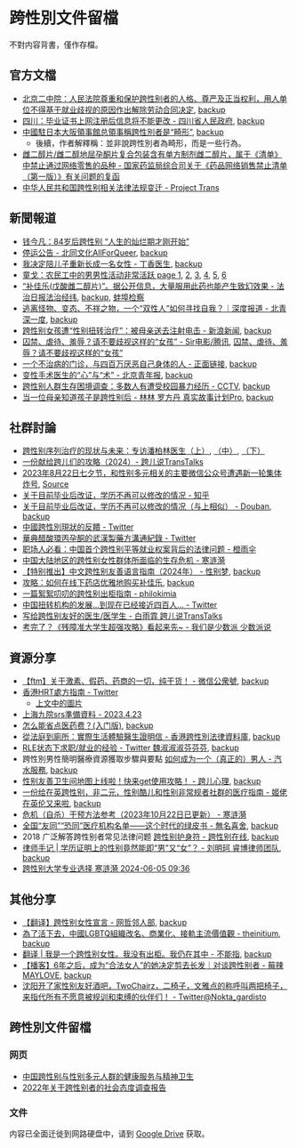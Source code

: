 # 跨性別文件留檔

不對内容背書，僅作存檔。

## 官方文檔

- [北京二中院：人民法院尊重和保护跨性别者的人格、尊严及正当权利，用人单位不得基于就业歧视的原因作出解除劳动合同决定](https://web.archive.org/web/20230401102618/https://mp.weixin.qq.com/s/jijEQOTpg0QVjXfHg6WfXA), [backup](http://archive.today/2023.07.18-174622/https://mp.weixin.qq.com/s/jijEQOTpg0QVjXfHg6WfXA)
- [四川：毕业证书上网注册后信息将不能更改 - 四川省人民政府](https://web.archive.org/web/20230317194908/https%3A%2F%2Fwww.sc.gov.cn%2F10462%2F12772%2F2015%2F5%2F10%2F10335228.shtml), [backup](http://archive.today/2023.07.18-174324/https://www.sc.gov.cn/10462/12772/2015/5/10/10335228.shtml)
- [中國駐日本大阪領事館总領事稱跨性別者是“畸形”](http://archive.today/2023.06.15-112227/https://twitter.com/xuejianosaka/status/1668778036492374018), [backup](https://web.archive.org/web/20230617155629/https://twitter.com/xuejianosaka/status/1668778036492374018)
    - 後續，作者解釋稱：並非說跨性別者為畸形，而是一些行為。
- [雌二醇片/雌二醇地屈孕酮片复合包装含有单方制剂雌二醇片，属于《清单》中禁止通过网络零售的品种 - 国家药监局综合司关于《药品网络销售禁止清单（第一版）》有关问题的复函](https://web.archive.org/web/20230710110339/https://www.nmpa.gov.cn/xxgk/fgwj/gzwj/gzwjyp/20230710110515153.html)
- [中华人民共和国跨性别相关法律法规变迁 - Project Trans](https://github.com/project-trans/legal-spec)


## 新聞報道
- [钱今凡：84岁后跨性别 “人生的灿烂期才刚开始”](https://web.archive.org/web/20230419201239/http%3A%2F%2Fwww.chinadaily.com.cn%2Fdfpd%2Fshehui%2F2012-06%2F20%2Fcontent_15515350.htm)
- [停运公告 - 北同文化AllForQueer](http://archive.today/2023.05.15-142658/https://mp.weixin.qq.com/s/5PZw5t3lqlIECS49wgmF2w), [backup](https://web.archive.org/web/20230515184551/https://mp.weixin.qq.com/s/5PZw5t3lqlIECS49wgmF2w)
- [我决定陪儿子重新长成一名女性 - 丁香医生](http://archive.today/2023.05.23-204035/https://news.ifeng.com/c/8Q1UylcVzq1), [backup](https://web.archive.org/web/20230523204054/https://news.ifeng.com/c/8Q1UylcVzq1)
- [童戈：农民工中的男男性活动非常活跃 page 1](http://archive.today/2023.06.30-130153/http://phtv.ifeng.com/weishiquanbuwenzhang/detail_2009_01/02/1076681_0.shtml), [2](http://archive.today/2023.06.30-130146/https://phtv.ifeng.com/weishiquanbuwenzhang/detail_2009_01/02/1076681_1.shtml), [3](http://archive.today/2023.06.30-130327/https://phtv.ifeng.com/weishiquanbuwenzhang/detail_2009_01/02/1076681_2.shtml), [4](http://archive.today/2023.06.30-130327/https://phtv.ifeng.com/weishiquanbuwenzhang/detail_2009_01/02/1076681_3.shtml), [5](http://archive.today/2023.06.30-130327/https://phtv.ifeng.com/weishiquanbuwenzhang/detail_2009_01/02/1076681_4.shtml), [6](http://archive.today/2023.06.30-130327/https://phtv.ifeng.com/weishiquanbuwenzhang/detail_2009_01/02/1076681_5.shtml)
- [“补佳乐(戊酸雌二醇片)”。据公开信息，大量服用此药也能产生致幻效果 - 法治日报法治经纬](http://archive.today/2023.07.16-055419/http://epaper.legaldaily.com.cn/fzrb/content/20230622/Articel04002GN.htm), [backup](https://web.archive.org/web/20230716054256/http://epaper.legaldaily.com.cn/fzrb/content/20230622/Articel04002GN.htm), [蚌埠检察](http://archive.today/2023.07.16-054904/https://zhuanlan.zhihu.com/p/638868425)
- [逃离怪物、变态、不祥之物，一个“双性人”如何寻找自我？｜深度报道 - 北青深一度](http://archive.today/2023.11.27-181319/https://mp.weixin.qq.com/s/agrYeQgzV_asFhS2m-lNNA), [backup](https://web.archive.org/web/20231127172303/https://mp.weixin.qq.com/s/agrYeQgzV_asFhS2m-lNNA)
- [跨性别女孩遭“性别扭转治疗”：被母亲送去注射电击 - 新浪新闻](http://archive.today/2024.01.19-185905/https://news.sina.cn/sh/2020-07-22/detail-iivhvpwx6751147.d.html), [backup](https://web.archive.org/web/20240119185957/https://news.sina.cn/sh/2020-07-22/detail-iivhvpwx6751147.d.html)
- [囚禁、虐待、羞辱？请不要歧视这样的“女孩” - Sir电影/腾讯](http://archive.today/2024.01.19-191739/https://new.qq.com/rain/a/20200729A0FMTE00), [囚禁、虐待、羞辱？请不要歧视这样的“女孩”](https://web.archive.org/web/20240119191849/https://new.qq.com/rain/a/20200729A0FMTE00)
- [一个不治病的门诊，与四百万厌恶自己身体的人 - 正面链接](http://archive.today/2024.03.31-054656/https://mp.weixin.qq.com/s/y_Ravch-kW-8_QIiq7KGww), [backup](https://web.archive.org/web/20240331092000/https://mp.weixin.qq.com/s/y_Ravch-kW-8_QIiq7KGww)
- [变性手术医生的“心”与“术” - 北京青年报](http://archive.today/2024.04.02-165614/https://www.chinanews.com.cn/m/gn/2017/02-13/8148021.shtml), [backup](https://web.archive.org/web/20240402163637/https://www.chinanews.com.cn/m/gn/2017/02-13/8148021.shtml)
- [跨性别人群生存困境调查：多数人有遭受校园暴力经历 - CCTV](http://archive.today/2024.04.28-165235/https://news.cctv.com/2020/02/22/ARTIJ5mYNQzX05v1IZiDuRoN200222.shtml), [backup](https://web.archive.org/web/20240428165227/https://news.cctv.com/2020/02/22/ARTIJ5mYNQzX05v1IZiDuRoN200222.shtml)
- [当一位母亲知道孩子是跨性别后 - 林林 罗方丹 真实故事计划Pro](http://archive.today/2024.06.02-075452/https://mp.weixin.qq.com/s/BmhtwMfYL5Yjx_HEykx9WA), [backup](https://chinadigitaltimes.net/chinese/708436.html)

## 社群討論
- [跨性别序列治疗的现状与未来：专访潘柏林医生（上）](http://archive.today/2024.03.23-131542/https://mp.weixin.qq.com/s/T-rC0lZkfYJFOzAsz_V-xA), [（中）](http://archive.today/2024.03.23-131725/https://mp.weixin.qq.com/s/UgWfoEWmyP8IFSE-9M6lPQ), [（下）](http://archive.today/2024.03.23-131758/https://mp.weixin.qq.com/s/vMDT1bRvRId851VEe-CpzA)
- [一份献给跨儿们的攻略（2024）- 跨儿说TransTalks](http://archive.today/2024.03.19-063345/https://mp.weixin.qq.com/s/e7lh1ikGUuBd68_iw5XoFw)
- [2023年8月22日七夕节，和性别多元相关的主要微信公众号遭遇新一轮集体炸号](http://archive.today/2023.08.22-070027/https://twitter.com/Angel_involked/status/1693854541844983882), [Source](https://t.me/transacademicorg/778)
- [关于目前毕业后改证，学历不再可以修改的情况 - 知乎](http://archive.today/2023.07.18-174908/https://zhuanlan.zhihu.com/p/588947037)
- [关于目前毕业后改证，学历不再可以修改的情况（与上相似） - Douban](https://web.archive.org/web/20230325145930/https://www.douban.com/group/topic/280415861/), [backup](http://archive.today/2023.07.18-174632/https://www.douban.com/group/topic/280415861/?_i=9702349Tkd3Iql,9702397UNPOU6b%23)
- [中國跨性別現狀的反饋 - Twitter](https://web.archive.org/web/20230317204132/https%3A%2F%2Ftwitter.com%2FCrystal_WangSW%2Fstatus%2F1636575011854073856)
- [華典醋酸環丙孕酮的武漢製藥方溝通紀錄 - Twitter](https://web.archive.org/web/20230317183207/https://twitter.com/BikerDuality/status/1590294112615673856)
- [职场人必看：中国首个跨性别平等就业权案背后的法律问题 - 橙雨伞](http://archive.today/2023.07.20-061825/https://www.huxiu.com/article/380270.html)
- [中国大陆地区的跨性别女性群体所面临的生存危机 - 寒涟漪](http://archive.today/2024.02.21-184252/https://zhuanlan.zhihu.com/p/612094985?utm_psn=1743643123329126403)
- [【特别推出】中文跨性别友善语言指南（2024年） - 性别梦](http://archive.today/2024.03.30-091503/https://mp.weixin.qq.com/s/t3VAdeW97kzYqQdXgVdfsQ), [backup](https://web.archive.org/web/20240402153752/https://mp.weixin.qq.com/s/t3VAdeW97kzYqQdXgVdfsQ)
- [攻略：如何在线下药店优雅地购买补佳乐](http://archive.today/2024.04.13-215205/https://haruhuai.me/index.php/archives/23/), [backup](https://web.archive.org/web/20240413215201/https://haruhuai.me/index.php/archives/23/)
- [一篇絮絮叨叨的跨性别出柜指南 - philokimia](http://archive.today/2024.05.04-160941/https://www.douban.com/note/746000647/?_i=4838966PF5KJTG,4838990SqQWCxx)
- [中国扭转机构的发展...到现在已经接近四百人... - Twitter](https://archive.ph/2024.05.13-140058/https://nitter.poast.org/kuromi57i/status/1788933468132618586)
- [写给跨性别友好的医生/医学生 - 白雨霏 跨儿说TransTalks](http://archive.today/2024.06.08-083014/https://mp.weixin.qq.com/s/bHvM4hlfaL4Nbl53aT5J5A)
- [考完了？《残障准大学生超强攻略》看起来先~ - 我们是少数派 少数派说](http://archive.today/2024.06.08-083055/https://mp.weixin.qq.com/s/k1ikapqiAbXjIQJ_xR8ePw)

## 資源分享
- [【ftm】关于激素、假药、药商的一切，纯干货！ - 微信公衆號](https://web.archive.org/web/20230428200722/https://mp.weixin.qq.com/s/trVrYsaFklAO1hQ-LC-bog), [backup](http://archive.today/2020.10.01-073217/https://mp.weixin.qq.com/s/trVrYsaFklAO1hQ-LC-bog)
- [香港HRT處方指南 - Twitter](https://web.archive.org/web/20230322141854/https://mobile.twitter.com/christine_ctw/status/1638421527082459136)
  - [上文中的圖片](https://raw.githubusercontent.com/Linzh7/TransDataArchive/main/images/HRT-HK.jpeg)
- [上海九院srs準備資料 - 2023.4.23](https://web.archive.org/web/20230423134827/https://twitter.com/kk46241589/status/1649960773442211841)
- [怎么能省点医药费？(入门版)](https://web.archive.org/web/20230515112928/https://limelight.moe/t/topic/9856), [backup](http://archive.today/2023.05.15-112927/https://limelight.moe/t/topic/9856/1)
- [從法庭到廁所：實際生活體驗醫生證明信 - 香港跨性別法律資料庫](https://web.archive.org/web/20230526225514/https://www.hktranslawdb.org/post/%E5%BE%9E%E6%B3%95%E5%BA%AD%E5%88%B0%E5%BB%81%E6%89%80%EF%BC%9A%E5%AF%A6%E9%9A%9B%E7%94%9F%E6%B4%BB%E9%AB%94%E9%A9%97%E9%86%AB%E7%94%9F%E8%AD%89%E6%98%8E%E4%BF%A1), [backup](http://archive.today/2023.05.26-225456/https://www.hktranslawdb.org/post/%E5%BE%9E%E6%B3%95%E5%BA%AD%E5%88%B0%E5%BB%81%E6%89%80%EF%BC%9A%E5%AF%A6%E9%9A%9B%E7%94%9F%E6%B4%BB%E9%AB%94%E9%A9%97%E9%86%AB%E7%94%9F%E8%AD%89%E6%98%8E%E4%BF%A1)
- [RLE状态下求职/就业的经验 - Twitter 魏淑淑淑芬芬芬](https://web.archive.org/web/20230608190645/https://twitter.com/Nevernessian/status/1666657437611606016), [backup](http://archive.today/2023.06.08-190625/https://twitter.com/Nevernessian/status/1666657437611606016)
- 跨性別男性簡明醫療資源獲取步驟與要點 [如何成为一个（真正的）男人 - 汽水服務](https://web.archive.org/web/20230614063954/https://mp.weixin.qq.com/s/kXYGhZETaMkhuwAbH3s-jQ), [backup](http://archive.today/2023.06.14-063954/https://mp.weixin.qq.com/s/kXYGhZETaMkhuwAbH3s-jQ)
- [性别友善卫生间地图上线啦！快来get使用攻略！ - 跨儿心理](https://web.archive.org/web/20230615141140/https://mp.weixin.qq.com/s/aDigyqkiqJQVr0x1-tGx9g), [backup](http://archive.today/2023.06.15-141144/https://mp.weixin.qq.com/s/aDigyqkiqJQVr0x1-tGx9g)
- [一份给在英跨性别，非二元，性别酷儿和性别非常规者社群的医疗指南 - 姬佬在英伦又来啦](http://archive.today/2024.01.20-111607/https://mp.weixin.qq.com/s/4zHm7EAFWU3ANuBTQD9rKA), [backup](https://web.archive.org/web/20240120111603/https://mp.weixin.qq.com/s/4zHm7EAFWU3ANuBTQD9rKA)
- [危机（自杀）干预方法参考（2023年10月22日已更新） - 寒涟漪](http://archive.today/2024.01.24-092537/https://zhuanlan.zhihu.com/p/422051124)
- [全国“友同”“恐同”医疗机构名单——这个时代的绿皮书 - 無名喜舍](http://archive.today/2024.01.29-072343/https://mp.weixin.qq.com/s/T7DRXkJyCZLg7Cj6tGmFUw), [backup](https://web.archive.org/web/20240129072448/https://mp.weixin.qq.com/s/T7DRXkJyCZLg7Cj6tGmFUw)
- 2018 广泛解答跨性别者常见法律问题 [跨性别护身符 - 跨性别在线](https://archive.ph/2024.02.05-174114/https://docs.transonline.org.cn/hushenfu/), [backup](https://web.archive.org/web/20240205174126/https://docs.transonline.org.cn/hushenfu)
- [律师手记 | 学历证明上的性别竟然能即“男”又“女”？ - 刘明珂 睿博律师团队](http://archive.today/2024.06.01-101153/https://mp.weixin.qq.com/s/El5NwNfpbnakdCZqZjO3hw), [backup](https://web.archive.org/web/20240601101151/https://mp.weixin.qq.com/s/El5NwNfpbnakdCZqZjO3hw)
- [跨性别大学专业选择 寒涟漪 2024-06-05 09:36](https://telegra.ph/%E8%B7%A8%E6%80%A7%E5%88%AB%E5%A4%A7%E5%AD%A6%E4%B8%93%E4%B8%9A%E9%80%89%E6%8B%A9-%E5%AF%92%E6%B6%9F%E6%BC%AA-2024-06-05-0936-06-05)

## 其他分享
- [【翻译】跨性别女性宣言 -  网哲邻人部](https://web.archive.org/web/20231019071738/https://mp.weixin.qq.com/s?__biz=MzkwMjE5MTg2Ng==&mid=2247485042&idx=1&sn=a58d171639add87514d4bb4729b90408&chksm=c0a809e7f7df80f1fac1d2f441c1970035c371c2e1a8c711329a3a693bb1bf4b7a3b04dd866b&xtrack=1&scene=90&subscene=93&sessionid=1697697740&flutter_pos=4&clicktime=1697697760&enterid=1697697760&finder_biz_enter_id=4&ascene=56&fasttmpl_type=0&fasttmpl_fullversion=6905274-zh_CN-zip&fasttmpl_flag=0&realreporttime=1697697760181&devicetype=android-31&version=28002a53&nettype=ctnet&abtest_cookie=AAACAA%3D%3D&lang=zh_CN&session_us=gh_e48692199c7f&countrycode=CN&exportkey=n_ChQIAhIQWxa6mtoEFMkR7XsrK5fmHhLrAQIE97dBBAEAAAAAAOtNFBcxUmYAAAAOpnltbLcz9gKNyK89dVj0FjqBceEhWKTvUlSx72xF56uvUnn2paotA%2BkPUuxovoZ%2F3ix8x%2FQGYztbOqnHof2vtjkcpH8%2Fdwts5EJRpZP5XGXUQ4X6RMnajCNBqZ%2Bi7ZRBwLS2QRUDjBAE73hEliUnpfm5xSYl5HHoe0L4r9W%2FtSU3AuVXz2QEefesqrIPc1l0M%2FkbLUGbCy172cxPVklXy%2BmTlGAIXxTyuIaDUpq8ePO4ot%2BdhVcOjf8ZAcODtgYZ41HctI4j%2FQYQIhcxB6Npk6qorbE%3D&pass_ticket=suxsmatuWGJH%2B8FAkjHU3gTHso0Geo8Il4cZde9YyIHH6rr3hIiHb2%2BSfHTUA4gJ&wx_header=3), [backup](http://archive.today/2023.10.19-071744/https://mp.weixin.qq.com/s?__biz=MzkwMjE5MTg2Ng==&mid=2247485042&idx=1&sn=a58d171639add87514d4bb4729b90408&chksm=c0a809e7f7df80f1fac1d2f441c1970035c371c2e1a8c711329a3a693bb1bf4b7a3b04dd866b&xtrack=1&scene=90&subscene=93&sessionid=1697697740&flutter_pos=4&clicktime=1697697760&enterid=1697697760&finder_biz_enter_id=4&ascene=56&fasttmpl_type=0&fasttmpl_fullversion=6905274-zh_CN-zip&fasttmpl_flag=0&realreporttime=1697697760181&devicetype=android-31&version=28002a53&nettype=ctnet&abtest_cookie=AAACAA%3D%3D&lang=zh_CN&session_us=gh_e48692199c7f&countrycode=CN&exportkey=n_ChQIAhIQWxa6mtoEFMkR7XsrK5fmHhLrAQIE97dBBAEAAAAAAOtNFBcxUmYAAAAOpnltbLcz9gKNyK89dVj0FjqBceEhWKTvUlSx72xF56uvUnn2paotA%2BkPUuxovoZ/3ix8x/QGYztbOqnHof2vtjkcpH8/dwts5EJRpZP5XGXUQ4X6RMnajCNBqZ%2Bi7ZRBwLS2QRUDjBAE73hEliUnpfm5xSYl5HHoe0L4r9W/tSU3AuVXz2QEefesqrIPc1l0M/kbLUGbCy172cxPVklXy%2BmTlGAIXxTyuIaDUpq8ePO4ot%2BdhVcOjf8ZAcODtgYZ41HctI4j/QYQIhcxB6Npk6qorbE%3D&pass_ticket=suxsmatuWGJH%2B8FAkjHU3gTHso0Geo8Il4cZde9YyIHH6rr3hIiHb2%2BSfHTUA4gJ&wx_header=3)
- [為了活下去，中國LGBTQ組織改名、商業化、接軌主流價值觀 - theinitium](https://web.archive.org/web/20240129220554/https://theinitium.com/article/20211108-mainland-lgbt-ngo), [backup](http://archive.today/2023.05.16-010553/https://theinitium.com/article/20211108-mainland-lgbt-ngo/)
- [翻译 | 我是一个跨性别女性。我没有出柜。我仍在其中 - 不能指](http://archive.today/2024.02.01-143849/https://mp.weixin.qq.com/s/c93M4XJHFaxjIwMF6CN3fQ), [backup](https://web.archive.org/web/20240206163530/https://mp.weixin.qq.com/s/c93M4XJHFaxjIwMF6CN3fQ)
- [【播客】6年之后，成为“合法女人”的她决定剪去长发｜对谈跨性别者 - 莓辣MAYLOVE](http://archive.today/2024.03.31-165157/https://mp.weixin.qq.com/s/a0lEbSiHXe5WNpu89Hw-wA), [backup](https://web.archive.org/web/20240331165334/https://mp.weixin.qq.com/s/a0lEbSiHXe5WNpu89Hw-wA)
- [沈阳开了家性别友好酒吧，TwoChairz，二椅子，文雅点的称呼叫两把椅子，来指代所有不愿意被规训和束缚的伙伴们！ - Twitter@Nokta_gardisto](http://archive.today/2024.04.01-061646/https://twitter.com/Nokta_gardisto/status/1774675363718955425)

## 跨性別文件留檔

### 网页
- [中国跨性别与性别多元人群的健康服务与精神卫生](http://archive.today/2023.05.23-153847/https://zhuanlan.zhihu.com/p/61255815)
- [2022年关于跨性别者的社会态度调查报告](http://archive.today/2023.05.23-154048/https:www.163.com/dy/article/H3R35E0C0545G0TE.html)

### 文件

内容已全面迁徙到网路硬盘中，请到 [Google Drive](https://drive.google.com/drive/folders/1XQr-Ucbj-zIRoPZ27qWk-egI17MaIVH2) 获取。
